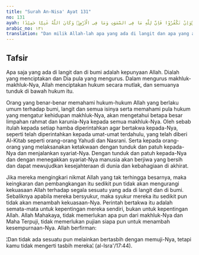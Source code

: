 ```yaml
---
title: "Surah An-Nisa' Ayat 131"
no: 131
ayah: وَلِلّٰهِ مَا فِى السَّمٰوٰتِ وَمَا فِى الْاَرْضِۗ وَلَقَدْ وَصَّيْنَا الَّذِيْنَ اُوْتُوا الْكِتٰبَ مِنْ قَبْلِكُمْ وَاِيَّاكُمْ اَنِ اتَّقُوا اللّٰهَ ۗوَاِنْ تَكْفُرُوْا فَاِنَّ لِلّٰهِ مَا فِى السَّمٰوٰتِ وَمَا فِى الْاَرْضِۗ وَكَانَ اللّٰهُ غَنِيًّا حَمِيْدًا 
arabic_no: ١٣١
translation: "Dan milik Allah-lah apa yang ada di langit dan apa yang ada di bumi, dan sungguh, Kami telah memerintahkan kepada orang yang diberi kitab suci sebelum kamu dan (juga) kepadamu agar bertakwa kepada Allah. Tetapi jika kamu ingkar, maka (ketahuilah), milik Allah-lah apa yang ada di langit dan apa yang ada di bumi, dan Allah Mahakaya, Maha Terpuji."
---
```


## Tafsir

Apa saja yang ada di langit dan di bumi adalah kepunyaan Allah. Dialah yang menciptakan dan Dia pula yang mengurus. Dalam mengurus makhluk-makhluk-Nya, Allah menciptakan hukum secara mutlak, dan semuanya tunduk di bawah hukum itu.

Orang yang benar-benar memahami hukum-hukum Allah yang berlaku umum terhadap bumi, langit dan semua isinya serta memahami pula hukum yang mengatur kehidupan makhluk-Nya, akan mengetahui betapa besar limpahan rahmat dan karunia-Nya kepada semua makhluk-Nya. Oleh sebab itulah kepada setiap hamba diperintahkan agar bertakwa kepada-Nya, seperti telah diperintahkan kepada umat-umat terdahulu, yang telah diberi Al-Kitab seperti orang-orang Yahudi dan Nasrani. Serta kepada orang-orang yang melaksanakan ketakwaan dengan tunduk dan patuh kepada-Nya dan menjalankan syariat-Nya. Dengan tunduk dan patuh kepada-Nya dan dengan menegakkan syariat-Nya manusia akan berjiwa yang bersih dan dapat mewujudkan kesejahteraan di dunia dan kebahagiaan di akhirat.

Jika mereka mengingkari nikmat Allah yang tak terhingga besarnya, maka keingkaran dan pembangkangan itu sedikit pun tidak akan mengurangi kekuasaan Allah terhadap segala sesuatu yang ada di langit dan di bumi. Sebaliknya apabila mereka bersyukur, maka syukur mereka itu sedikit pun tidak akan menambah kekuasaan-Nya. Perintah bertakwa itu adalah semata-mata untuk kepentingan mereka sendiri, bukan untuk kepentingan Allah. Allah Mahakaya, tidak memerlukan apa pun dari makhluk-Nya dan Maha Terpuji, tidak memerlukan pujian siapa pun untuk menambah kesempurnaan-Nya. Allah berfirman:

¦Dan tidak ada sesuatu pun melainkan bertasbih dengan memuji-Nya, tetapi kamu tidak mengerti tasbih mereka¦ (al-Isra'/17:44).